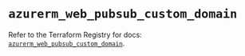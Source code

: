 # `azurerm_web_pubsub_custom_domain`

Refer to the Terraform Registry for docs: [`azurerm_web_pubsub_custom_domain`](https://registry.terraform.io/providers/hashicorp/azurerm/4.13.0/docs/resources/web_pubsub_custom_domain).
